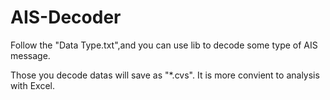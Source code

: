# AIS-Decoder

Follow the "Data Type.txt",and you can use lib to decode some type of AIS message.

Those you decode datas will save as "*.cvs". It is more convient to analysis with Excel.